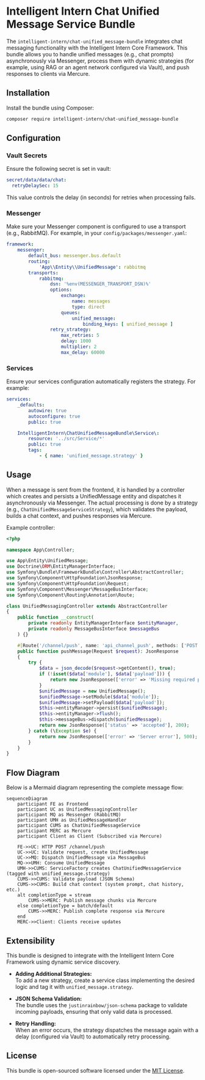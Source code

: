# Intelligent Intern Chat Unified Message Service Bundle

The `intelligent-intern/chat-unified_message-bundle` integrates chat messaging functionality with the Intelligent Intern Core Framework. This bundle allows you to handle unified messages (e.g., chat prompts) asynchronously via Messenger, process them with dynamic strategies (for example, using RAG or an agent network configured via Vault), and push responses to clients via Mercure.

## Installation

Install the bundle using Composer:

~~~bash
composer require intelligent-intern/chat-unified_message-bundle
~~~

## Configuration

### Vault Secrets

Ensure the following secret is set in vault:

~~~yaml
secret/data/data/chat:
  retryDelaySec: 15
~~~

This value controls the delay (in seconds) for retries when processing fails.

### Messenger

Make sure your Messenger component is configured to use a transport (e.g., RabbitMQ). For example, in your `config/packages/messenger.yaml`:

~~~yaml
framework:
    messenger:
        default_bus: messenger.bus.default
        routing:
            'App\\Entity\\UnifiedMessage': rabbitmq
        transports:
            rabbitmq:
                dsn: '%env(MESSENGER_TRANSPORT_DSN)%'
                options:
                    exchange:
                        name: messages
                        type: direct
                    queues:
                        unified_message:
                            binding_keys: [ unified_message ]
                retry_strategy:
                    max_retries: 5
                    delay: 1000
                    multiplier: 2
                    max_delay: 60000
~~~

### Services

Ensure your services configuration automatically registers the strategy. For example:

~~~yaml
services:
    _defaults:
        autowire: true
        autoconfigure: true
        public: true

    IntelligentIntern\ChatUnifiedMessageBundle\Service\:
        resource: '../src/Service/*'
        public: true
        tags:
            - { name: 'unified_message.strategy' }
~~~

## Usage

When a message is sent from the frontend, it is handled by a controller which creates and persists a UnifiedMessage entity and dispatches it asynchronously via Messenger. The actual processing is done by a strategy (e.g., `ChatUnifiedMessageServiceStrategy`), which validates the payload, builds a chat context, and pushes responses via Mercure.

Example controller:

~~~php
<?php

namespace App\Controller;

use App\Entity\UnifiedMessage;
use Doctrine\ORM\EntityManagerInterface;
use Symfony\Bundle\FrameworkBundle\Controller\AbstractController;
use Symfony\Component\HttpFoundation\JsonResponse;
use Symfony\Component\HttpFoundation\Request;
use Symfony\Component\Messenger\MessageBusInterface;
use Symfony\Component\Routing\Annotation\Route;

class UnifiedMessagingController extends AbstractController
{
    public function __construct(
        private readonly EntityManagerInterface $entityManager,
        private readonly MessageBusInterface $messageBus
    ) {}

    #[Route('/channel/push', name: 'api_channel_push', methods: ['POST'])]
    public function pushMessage(Request $request): JsonResponse
    {
        try {
            $data = json_decode($request->getContent(), true);
            if (!isset($data['module'], $data['payload'])) {
                return new JsonResponse(['error' => 'Missing required parameters'], 400);
            }
            $unifiedMessage = new UnifiedMessage();
            $unifiedMessage->setModule($data['module']);
            $unifiedMessage->setPayload($data['payload']);
            $this->entityManager->persist($unifiedMessage);
            $this->entityManager->flush();
            $this->messageBus->dispatch($unifiedMessage);
            return new JsonResponse(['status' => 'accepted'], 200);
        } catch (\Exception $e) {
            return new JsonResponse(['error' => 'Server error'], 500);
        }
    }
}
~~~

## Flow Diagram

Below is a Mermaid diagram representing the complete message flow:

~~~mermaid
sequenceDiagram
    participant FE as Frontend
    participant UC as UnifiedMessagingController
    participant MQ as Messenger (RabbitMQ)
    participant UMH as UnifiedMessageHandler
    participant CUMS as ChatUnifiedMessageService
    participant MERC as Mercure
    participant Client as Client (Subscribed via Mercure)
    
    FE->>UC: HTTP POST /channel/push
    UC->>UC: Validate request, create UnifiedMessage
    UC->>MQ: Dispatch UnifiedMessage via MessageBus
    MQ->>UMH: Consume UnifiedMessage
    UMH->>CUMS: ServiceFactory creates ChatUnifiedMessageService (tagged with unified_message.strategy)
    CUMS->>CUMS: Validate payload (JSON Schema)
    CUMS->>CUMS: Build chat context (system prompt, chat history, etc.)
    alt completionType = stream
        CUMS->>MERC: Publish message chunks via Mercure
    else completionType = batch/default
        CUMS->>MERC: Publish complete response via Mercure
    end
    MERC->>Client: Clients receive updates
~~~

## Extensibility

This bundle is designed to integrate with the Intelligent Intern Core Framework using dynamic service discovery.

- **Adding Additional Strategies:**  
  To add a new strategy, create a service class implementing the desired logic and tag it with `unified_message.strategy`.

- **JSON Schema Validation:**  
  The bundle uses the `justinrainbow/json-schema` package to validate incoming payloads, ensuring that only valid data is processed.

- **Retry Handling:**  
  When an error occurs, the strategy dispatches the message again with a delay (configured via Vault) to automatically retry processing.

## License

This bundle is open-sourced software licensed under the [MIT License](LICENSE).